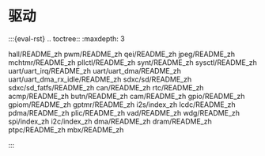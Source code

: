 # 驱动

:::{eval-rst}
.. toctree::
   :maxdepth: 3

   hall/README_zh
   pwm/README_zh
   qei/README_zh
   jpeg/README_zh
   mchtmr/README_zh
   pllctl/README_zh
   synt/README_zh
   sysctl/README_zh
   uart/uart_irq/README_zh
   uart/uart_dma/README_zh
   uart/uart_dma_rx_idle/README_zh
   sdxc/sd/README_zh
   sdxc/sd_fatfs/README_zh
   can/README_zh
   rtc/README_zh
   acmp/README_zh
   butn/README_zh
   cam/README_zh
   gpio/README_zh
   gpiom/README_zh
   gptmr/README_zh
   i2s/index_zh
   lcdc/README_zh
   pdma/README_zh
   plic/README_zh
   vad/README_zh
   wdg/README_zh
   spi/index_zh
   i2c/index_zh
   dma/README_zh
   dram/README_zh
   ptpc/README_zh
   mbx/README_zh

:::

